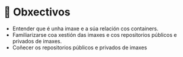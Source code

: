 # 📜 Obxectivos

- Entender que é unha imaxe e a súa relación cos containers. 
- Familiarizarse coa xestión das imaxes e cos repositorios públicos e privados de imaxes.
- Coñecer os repositorios públicos e privados de imaxes
